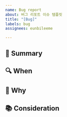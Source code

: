 ```yaml
---
name: Bug report
about: 버그 리포트 이슈 템플릿
title: "[Bug]"
labels: bug
assignees: eunbileeme

---
```


## 📌 Summary

## 🔍 When

## 🤔 Why

## 📚 Consideration
